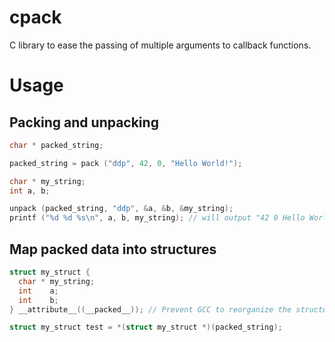 cpack
=====

C library to ease the passing of multiple arguments to callback functions.

# Usage

## Packing and unpacking
```C
char * packed_string;

packed_string = pack ("ddp", 42, 0, "Hello World!");

```

```C
char * my_string;
int a, b;

unpack (packed_string, "ddp", &a, &b, &my_string);
printf ("%d %d %s\n", a, b, my_string); // will output "42 0 Hello World!"
```

## Map packed data into structures
```C
struct my_struct {
  char * my_string;
  int    a;
  int    b;
} __attribute__((__packed__)); // Prevent GCC to reorganize the structure

struct my_struct test = *(struct my_struct *)(packed_string);

```
